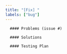 ```yaml
---
title: "[Fix] "
labels: ["bug"]
---
```


      #### Problems (issue #)
      
      #### Solutions
      
      #### Testing Plan
